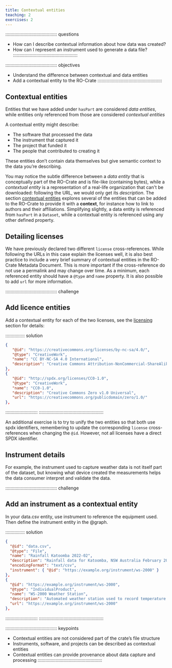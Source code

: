 ```yaml
---
title: Contextual entities
teaching: 2
exercises: 2
---
```


:::::::::::::::::::::::::::::::::::::::: questions
- How can I describe contextual information about how data was created?
- How can I represent an instrument used to generate a data file?
::::::::::::::::::::::::::::::::::::::::::::::::::

:::::::::::::::::::::::::::::::::::::::: objectives
- Understand the difference between contextual and data entities
- Add a contextual entity to the RO-Crate
::::::::::::::::::::::::::::::::::::::::::::::::::


## Contextual entities

Entities that we have added under `hasPart` are considered _data entities_,
while entities only referenced from those are considered _contextual entities_

A contextual entity might describe:
- The software that processed the data
- The instrument that captured it
- The project that funded it
- The people that contributed to creating it

These entities don’t contain data themselves but give semantic context to the data you’re describing.

You may notice the subtle difference between a _data entity_ that is conceptually part of the RO-Crate and is file-like (containing bytes),
while a _contextual entity_ is a representation of a real-life organization that can't be downloaded:
following the URL, we would only get its _description_.
The section [contextual entities](https://www.researchobject.org/ro-crate/specification/1.2/contextual-entities.html)
explores several of the entities that can be added to the RO-Crate to provide it with a **context**,
for instance how to link to authors and their affiliations.
Simplifying slightly, a data entity is referenced from `hasPart` in a `Dataset`,
while a contextual entity is referenced using any other defined property.

## Detailing licenses

We have previously declared two different `license` cross-references.
While following the URLs in this case explain the licenses well,
it is also best practice to include a very brief summary of contextual entities in the RO-Crate Metadata Document.
This is more important if the cross-reference do not use a permalink and may change over time.
As a minimum, each referenced entity should have a `@type` and `name` property.
It is also possible to add `url` for more information.

:::::::::::::::::::::::::::::::::::::::: challenge
## Add licence entities

Add a contextual entity for each of the two licenses,
see the [licensing](https://www.researchobject.org/ro-crate/1.1/contextual-entities.html#licensing-access-control-and-copyright) section for details:
 
:::::::::::::::  solution
```json
{
   "@id": "https://creativecommons.org/licenses/by-nc-sa/4.0/",
   "@type": "CreativeWork",
   "name": "CC BY-NC-SA 4.0 International",
   "description": "Creative Commons Attribution-NonCommercial-ShareAlike 4.0 International"
},    
{
   "@id": "http://spdx.org/licenses/CC0-1.0",
   "@type": "CreativeWork",
   "name": "CC0-1.0",
   "description": "Creative Commons Zero v1.0 Universal",
   "url": "https://creativecommons.org/publicdomain/zero/1.0/"
},  
```
:::::::::::::::::::::::::
::::::::::::::::::::::::::::::::::::::::::::::::::


An additional exercise is to try to unify the two entities so that both use spdx identifiers,
remembering to update the corresponding `license` cross-references when changing the `@id`.
However, not all licenses have a direct SPDX identifier.

## Instrument details

For example, the instrument used to capture weather data is not itself part of the dataset, but knowing what device created the measurements helps the data consumer interpret and validate the data.

:::::::::::::::::::::::::::::::::::::::: challenge
## Add an instrument as a contextual entity

In your data.csv entity, use instrument to reference the equipment used.
Then define the instrument entity in the @graph.
 
:::::::::::::::  solution
```json
{
  "@id": "data.csv",
  "@type": "File",
  "name": "Rainfall Katoomba 2022-02",
  "description": "Rainfall data for Katoomba, NSW Australia February 2022",
  "encodingFormat": "text/csv",
  "instrument": { "@id": "https://example.org/instrument/ws-2000" }
},    
{
  "@id": "https://example.org/instrument/ws-2000",
  "@type": "IndividualProduct",
  "name": "WS-2000 Weather Station",
  "description": "Automated weather station used to record temperature and rainfall data.",
  "url": "https://example.org/instrument/ws-2000"
},
```  
:::::::::::::::::::::::::
::::::::::::::::::::::::::::::::::::::::::::::::::


:::::::::::::::::::::::::::::::::::::::: keypoints
- Contextual entities are not considered part of the crate’s file structure
- Instruments, software, and projects can be described as contextual entities
- Contextual entities can provide provenance about data capture and processing
::::::::::::::::::::::::::::::::::::::::::::::::::